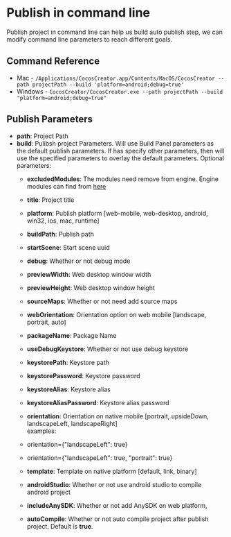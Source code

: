 # Publish in command line

Publish project in command line can help us build auto publish step, we can modify command line parameters to reach different goals.

## Command Reference
 - Mac - `/Applications/CocosCreator.app/Contents/MacOS/CocosCreator --path projectPath --build 'platform=android;debug=true'`
 - Windows - `CocosCreator/CocosCreator.exe --path projectPath --build "platform=android;debug=true"`

## Publish Parameters 
 - **path**: Project Path
 - **build**: Pulibsh project Parameters. Will use Build Panel parameters as the default publish parameters. If has specify other parameters, then will use the specified parameters to overlay the default parameters.
   Optional parameters:
   - **excludedModules**: The modules need remove from engine. Engine modules can find from [here](https://github.com/cocos-creator/engine/blob/master/modules.json)
   - **title**: Project title
   - **platform**: Publish platform [web-mobile, web-desktop, android, win32, ios, mac, runtime]
   - **buildPath**: Publish path
   - **startScene**: Start scene uuid
   - **debug**: Whether or not debug mode 
   - **previewWidth**: Web desktop window width
   - **previewHeight**: Web desktop window height
   - **sourceMaps**: Whether or not need add source maps
   - **webOrientation**: Orientation option on web mobile [landscape, portrait, auto]
   
   - **packageName**: Package Name
   - **useDebugKeystore**: Whether or not use debug keystore
   - **keystorePath**: Keystore path
   - **keystorePassword**: Keystore password
   - **keystoreAlias**: Keystore alias
   - **keystoreAliasPassword**: Keystore alias password
   - **orientation**: Orientation on native mobile [portrait, upsideDown, landscapeLeft, landscapeRight]  
      examples:    
    - orientation={"landscapeLeft": true} 
    - orientation={"landscapeLeft": true, "portrait": true}
   - **template**: Template on native platform [default, link, binary]
   - **androidStudio**: Whether or not use android studio to compile android project
   
   - **includeAnySDK**: Whether or not add AnySDK on web platform,
   
   - **autoCompile**: Whether or not auto compile project after publish project. Default is **true**.




